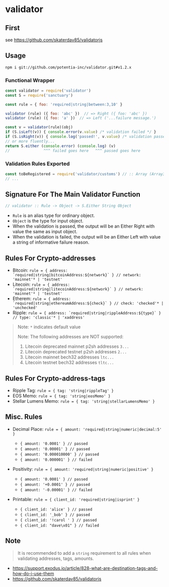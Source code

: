 # validator

## First

see https://github.com/skaterdav85/validatorjs

## Usage

```bash
npm i git://github.com/potentia-inc/validator.git#v1.2.x
```

### Functional Wrapper

```javascript
const validator = require('validator')
const S = require('sanctuary')

const rule = { foo: 'required|string|between:3,10' }

validator (rule) ({ foo: 'abc' })  // => Right ({ foo: 'abc' })
validator (rule) ({ foo: 'a' })  // => Left ('...failure message.')

const v = validator(rule)(obj)
if (S.isLeft(v)) { console.error(v.value) /* validation failed */ }
if (S.isRight(v)) { console.log('passed!', v.value) /* validation passed */ }
// or more fluently...
return S.either (console.error) (console.log) (v)
//               ^^^ failed goes here   ^^^ passed goes here
```
### Validation Rules Exported

```javascript
const toBeRegistered = require('validator/customs') // :: Array (Array3 String Callback String)
// ...
```

## Signature For The Main Validator Function

```javascript
// validator :: Rule -> Object -> S.Either String Object
```

* `Rule` is an alias type for ordinary object.
* `Object` is the type for input object.
* When the validation is passed, the output will be an Either Right with value the same as input object.
* When the validation is failed, the output will be an Either Left with value a string of informative failure reason.

## Rules For Crypto-addresses

* Bitcoin: ``rule = { address: `required|string|bitcoinAddress:${network}` } // network: 'mainnet'* | 'testnet'``
* Litecoin: ``rule = { address: `required|string|litecoinAddress:${network}` } // network: 'mainnet'* | 'testnet'``
* Etherem: ``rule = { address: `required|string|ethereumAddress:${check}` } // check: 'checked'* | 'unchecked'``
* Ripple: ``rule = { address: `required|string|rippleAddress:${type}` } // type: 'classic'* | 'xaddress'``

> Note: `*` indicates default value
>
> Note: The following addresses are NOT supported:
> 1) Litecoin deprecated mainnet p2sh addresses `3...`
> 2) Litecoin deprecated testnet p2sh addresses `2...`
> 3) Litecoin mainnet bech32 addresses `ltc...`
> 4) Litecoin testnet bech32 addresses `tltc...`
>

## Rules For Crypto-address-tags

* Ripple Tag: ``rule = { tag: 'string|rippleTag' }``
* EOS Memo: ``rule = { tag: 'string|eosMemo' }``
* Stellar Lumens Memo: ``rule = { tag: 'string|stellarLumensMemo' }``

## Misc. Rules

* Decimal Place: `rule = { amount: 'required|string|numeric|decimal:5' }`
  * `{ amount: '0.0001' } // passed`
  * `{ amount: '0.00001' } // passed`
  * `{ amount: '0.000010000' } // passed`
  * `{ amount: '0.000001' } // failed`

* Positivity: `rule = { amount: 'required|string|numeric|positive' }`
  * `{ amount: '0.0001' } // passed`
  * `{ amount: '+0.0001' } // passed`
  * `{ amount: '-0.00001' } // failed`

* Printable: `rule = { client_id: 'required|string|isprint' }`
  * `{ client_id: 'alice' } // passed`
  * `{ client_id: '_bob' } // passed`
  * `{ client_id: '!carol ' } // passed`
  * `{ client_id: "dave\x01" } // failed`

## Note

> It is recommended to add a `string` requirement to all rules when validating addresses, tags, amounts.

* https://support.exodus.io/article/828-what-are-destination-tags-and-how-do-i-use-them
* https://github.com/skaterdav85/validatorjs

